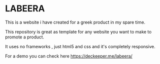 # LABEERA
This is a website i have created for a greek product in my spare time.

This repository is great as template for any website you want to make to promote a product.

It uses no frameworks , just html5 and css and it's completely responsive.

For a demo you can check here https://deckeeper.me/labeera/

